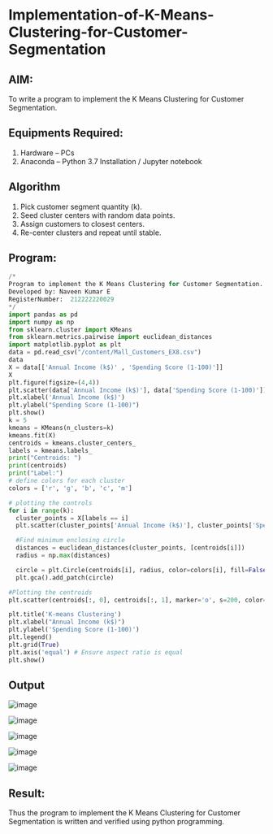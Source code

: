 # Implementation-of-K-Means-Clustering-for-Customer-Segmentation

## AIM:
To write a program to implement the K Means Clustering for Customer Segmentation.

## Equipments Required:
1. Hardware – PCs
2. Anaconda – Python 3.7 Installation / Jupyter notebook

## Algorithm

1. Pick customer segment quantity (k).
2. Seed cluster centers with random data points.
3. Assign customers to closest centers.
4. Re-center clusters and repeat until stable.

## Program:

```python
/*
Program to implement the K Means Clustering for Customer Segmentation.
Developed by: Naveen Kumar E
RegisterNumber:  212222220029
*/
import pandas as pd
import numpy as np
from sklearn.cluster import KMeans
from sklearn.metrics.pairwise import euclidean_distances
import matplotlib.pyplot as plt
data = pd.read_csv("/content/Mall_Customers_EX8.csv")
data
X = data[['Annual Income (k$)' , 'Spending Score (1-100)']]
X
plt.figure(figsize=(4,4))
plt.scatter(data['Annual Income (k$)'], data['Spending Score (1-100)'])
plt.xlabel('Annual Income (k$)')
plt.ylabel("Spending Score (1-100)")
plt.show()
k = 5
kmeans = KMeans(n_clusters=k)
kmeans.fit(X)
centroids = kmeans.cluster_centers_
labels = kmeans.labels_
print("Centroids: ")
print(centroids)
print("Label:")
# define colors for each cluster
colors = ['r', 'g', 'b', 'c', 'm']

# plotting the controls
for i in range(k):
  cluster_points = X[labels == i]
  plt.scatter(cluster_points['Annual Income (k$)'], cluster_points['Spending Score (1-100)'], color=colors[i], label=f'Cluster {i+1}')

  #Find minimum enclosing circle
  distances = euclidean_distances(cluster_points, [centroids[i]])
  radius = np.max(distances)

  circle = plt.Circle(centroids[i], radius, color=colors[i], fill=False)
  plt.gca().add_patch(circle)

#Plotting the centroids
plt.scatter(centroids[:, 0], centroids[:, 1], marker='o', s=200, color='k', label='Centroids')

plt.title('K-means Clustering')
plt.xlabel("Annual Income (k$)")
plt.ylabel('Spending Score (1-100)')
plt.legend()
plt.grid(True)
plt.axis('equal') # Ensure aspect ratio is equal
plt.show()
```

## Output
![image](https://github.com/Bhargava-Shankar/Implementation-of-K-Means-Clustering-for-Customer-Segmentation/assets/85554376/cc740d26-2e3b-44d5-805f-ab5d65039f34)

![image](https://github.com/Bhargava-Shankar/Implementation-of-K-Means-Clustering-for-Customer-Segmentation/assets/85554376/e42684f1-cf93-46a5-812f-b90db347ac6b)

![image](https://github.com/Bhargava-Shankar/Implementation-of-K-Means-Clustering-for-Customer-Segmentation/assets/85554376/a94e35c8-bbe0-49bb-9248-756c42e05ed8)


![image](https://github.com/Bhargava-Shankar/Implementation-of-K-Means-Clustering-for-Customer-Segmentation/assets/85554376/812ebdfd-b2f0-4dd7-93b1-462b432ae9f0)

![image](https://github.com/Bhargava-Shankar/Implementation-of-K-Means-Clustering-for-Customer-Segmentation/assets/85554376/42cb5adf-286c-438c-9c72-97b0476d5de1)



## Result:
Thus the program to implement the K Means Clustering for Customer Segmentation is written and verified using python programming.

